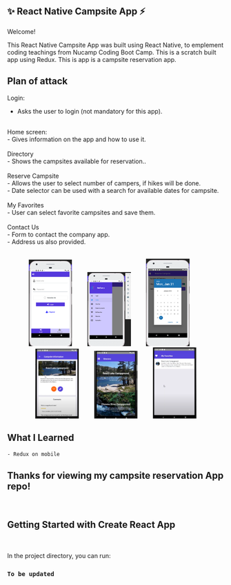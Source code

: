   ## ✨ React Native Campsite App ⚡️

   Welcome!

This React Native Campsite App was built using React Native, to emplement coding teachings from Nucamp Coding Boot Camp. This is a scratch built app using Redux. This is app is a campsite reservation app. 

## Plan of attack ##

Login: <br/>
- Asks the user to login (not mandatory for this app).<br/>
<br/>
Home screen: <br/>
- Gives information on the app and how to use it.<br/>
<br/>
Directory<br/>
- Shows the campsites available for reservation..<br/>
<br/>
Reserve Campsite<br/>
- Allows the user to select number of campers, if hikes will be done.<br/>
- Date selector can be used with a search for available dates for campsite.<br/>
<br/>
My Favorites<br/>
- User can select favorite campsites and save them.<br/>
<br />
Contact Us<br/>
- Form to contact the company app.<br/>
- Address us also provided.<br/>
<br/>
<p align="center">
  <img src="https://github.com/gusmontoya/React_Native/blob/main/components/images/login-sm.png?raw=true" alt="login" width="20%">
&nbsp; &nbsp; &nbsp; &nbsp;
  <img  src="https://github.com/gusmontoya/React_Native/blob/main/components/images/menu-sm.png?raw=true" alt="menu" width="20%">
  &nbsp; &nbsp; &nbsp; &nbsp;
  <img alt="Dark" src="https://github.com/gusmontoya/React_Native/blob/main/components/images/Reservation-sm.png?raw=true" alt="reservation" width="20%">
  &nbsp; &nbsp; &nbsp; &nbsp;
  <img src="https://github.com/gusmontoya/React_Native/blob/main/components/images/Campsite%20Info.png?raw=true" alt="info" width="20%">
&nbsp; &nbsp; &nbsp; &nbsp;
  <img src="https://github.com/gusmontoya/React_Native/blob/main/components/images/Directory.png?raw=true" alt="directory" width="20%">
  &nbsp; &nbsp; &nbsp; &nbsp;
  <img src="https://github.com/gusmontoya/React_Native/blob/main/components/images/fav.png?raw=true"  alt="favorite" width="20%">
</p>
    
 ## What I Learned ##
  
    - Redux on mobile

<h2>Thanks for viewing my campsite reservation App repo!</h2>
<br/>


<h2> Getting Started with Create React App </h2><br/>
<br/>
In the project directory, you can run:<br/>

### `To be updated`<br/>
